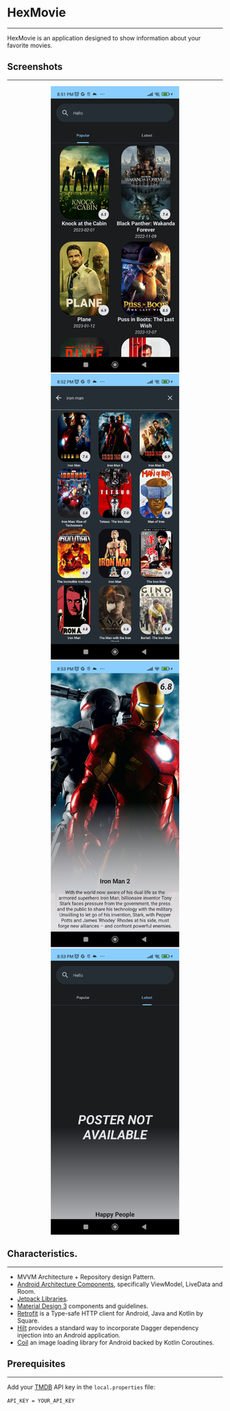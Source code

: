# HexMovie

---

HexMovie is an application designed to show information about your favorite movies.

## Screenshots

---
<p align="center">
    <img src="image\1.png" alt="Home" width="300" >
    <img src="image\2.png" alt="Home" width="300" >
    <img src="image\3.png" alt="Home" width="300" >
    <img src="image\4.png" alt="Home" width="300" >
</p>


## Characteristics.

---

- MVVM Architecture + Repository design Pattern.
- [Android Architecture Components](https://developer.android.com/topic/libraries/architecture/), specifically ViewModel, LiveData and Room.
- [Jetpack Libraries](https://developer.android.com/jetpack?hl=es-419).
- [Material Design 3](https://m3.material.io/) components and guidelines.
- [Retrofit](https://square.github.io/retrofit/) is a Type-safe HTTP client for Android, Java and Kotlin by Square.
- [Hilt](https://dagger.dev/hilt/) provides a standard way to incorporate Dagger dependency injection into an Android application.
- [Coil](https://coil-kt.github.io/coil/) an image loading library for Android backed by Kotlin Coroutines.


## Prerequisites

---

Add your [TMDB](https://www.themoviedb.org/) API key in the `local.properties` file:

`API_KEY = YOUR_API_KEY`
